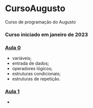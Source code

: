 # CursoAugusto
 Curso de programação do Augusto

### Curso iniciado em janeiro de 2023

### [Aula 0](https://github.com/GutoNicacio/CursoAugusto/tree/main/Aula%200)
- variáveis;
- entrada de dados;
- operadores lógicos;
- estruturas condicionais;
- estruturas de repetição.

### [Aula 1]()
- 